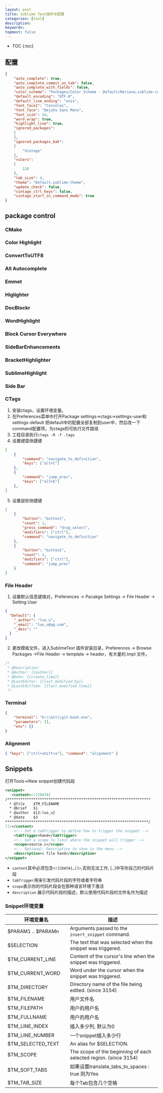 ```yaml
---
layout: post
title: Sublime Text插件与配置
categories: [tool]
description: 
keywords: 
topmost: false
---
```


* TOC
{:toc}

## 配置

```json
{
    "auto_complete": true,
    "auto_complete_commit_on_tab": false,
    "auto_complete_with_fields": false,
    "color_scheme": "Packages/Color Scheme - Default/Mariana.sublime-color-scheme",
    "default_encoding": "UTF-8",
    "default_line_ending": "unix",
    "font_face1": "Consolas",
    "font_face": "DejaVu Sans Mono",
    "font_size": 16,
    "word_wrap": true,
    "highlight_line": true,
    "ignored_packages":
    [
    ],
    "ignored_packages_bak":
    [
        "Vintage"
    ],
    "rulers":
    [
        120
    ],
    "tab_size": 4,
    "theme": "Default.sublime-theme",
    "update_check": false,
    "vintage_ctrl_keys": false,
    "vintage_start_in_command_mode": true
}
```

## package control
### CMake
### Color Highlight
### ConvertToUTF8
### All Autocomplete
### Emmet
### Higlighter
### DocBlockr
### WordHighlight
### Block Cursor Everywhere
### SideBarEnhancements
### BracketHighlighter
### SublimeHighlight
### Side Bar

### CTags

1. 安装ctags，设置环境变量。
2. 在Preferences菜单中打开Package settings->ctags->settings-user和settings-default
把default中的配置全部复制到user中，然后改一下command配置项，为ctags的可执行文件路径
3. 工程目录执行`ctags -R -f .tags`
4. 设置键盘快捷键

```json
[
    {
        "command": "navigate_to_definition",
        "keys": ["alt+t"]
    },
    {
        "command": "jump_prev",
        "keys": ["alt+b"]
    },
]
```

5. 设置鼠标快捷键

```json
[
    {
        "button": "button1",
        "count": 1,
        "press_command": "drag_select",
        "modifiers": ["ctrl"],
        "command": "navigate_to_definition"
    },
    {
        "button": "button2",
        "count": 1,
        "modifiers": ["ctrl"],
        "command": "jump_prev"
    }
]
```

### File Header

1. 设置默认信息键值对，Preferences -> Pacakge Settings -> File Header -> Setting User

```json
{
  "Default": {
    "_author": "luo_u",
    "_email": "luo_u@qq.com",
    "_desc": ""
  }
}
```

2. 更改模板文件，进入SublimeText 插件安装目录，Preferences -> Browse Packages ->File Header -> template -> header，有大量的.tmpl 文件。

```c
/*
 * @Description:    
 * @Author: {{author}}
 * @Date: {{create_time}}
 * @LastEditor: {{last_modified_by}}
 * @LastEditTime: {{last_modified_time}}
 */
```

### Terminal

```json
{
    "terminal": "D:\\Git\\git-bash.exe",
    "parameters": [],
    "env": {}
}
```

### Alignment

```json
{ "keys": ["ctrl+shift+a"], "command": "alignment" }
```

## Snippets

打开Tools->New snippet创建代码段

```xml
<snippet>
   <content><![CDATA[
/******************************************************************
  * @file    $TM_FILENAME
  * @brief   $1
  * @author  ${2:luo_u}
  * @date    $3
******************************************************************/
]]></content>
    <!-- Set a tabTrigger to define how to trigger the snippet -->
    <tabTrigger>hand</tabTrigger>
    <!-- Set a scope to limit where the snippet will trigger -->
    <scope>source.c</scope>
    <!-- Optional: Description to show in the menu -->
    <description>c file hand</description>
</snippet>
```

* `content`其中必须包含`<![CDATA[…]]>`,否则无法工作, [..]中写你自己的代码片段
* `tabTrigger`用来引发代码片段的字符或者字符串
* `scope`表示你的代码片段会在那种语言环境下激活
* `description` 展示代码片段的描述，默认使用代码片段的文件名作为描述

### Snippet环境变量

| **环境变量名** |   **描述**      |
| -------------------- | ---- |
| $PARAM1 .. $PARAMn　  |   Arguments passed to the ``insert_snippet`` command.|
| $SELECTION　          |   The text that was selected when the snippet was triggered.　|
| $TM_CURRENT_LINE　    |   Content of the cursor's line when the snippet was triggered.　|
| $TM_CURRENT_WORD　    |   Word under the cursor when the snippet was triggered.　|
| $TM_DIRECTORY　       |   Directory name of the file being edited. (since 3154)　|
| $TM_FILENAME　        |   用户文件名　|
| $TM_FILEPATH　        |   用户的用户名　|
| $TM_FULLNAME　        |   用户的用户名　|
| $TM_LINE_INDEX　      |   插入多少列, 默认为0　|
| $TM_LINE_NUMBER　     |   一个snippet插入多少行　|
| $TM_SELECTED_TEXT　   |   An alias for $SELECTION.　|
| $TM_SCOPE　           |   The scope of the beginning of each selected region. (since 3154)　|
| $TM_SOFT_TABS　       |   如果设置translate_tabs_to_spaces : true 则为Yes　|
| $TM_TAB_SIZE　        |   每个Tab包含几个空格　|

